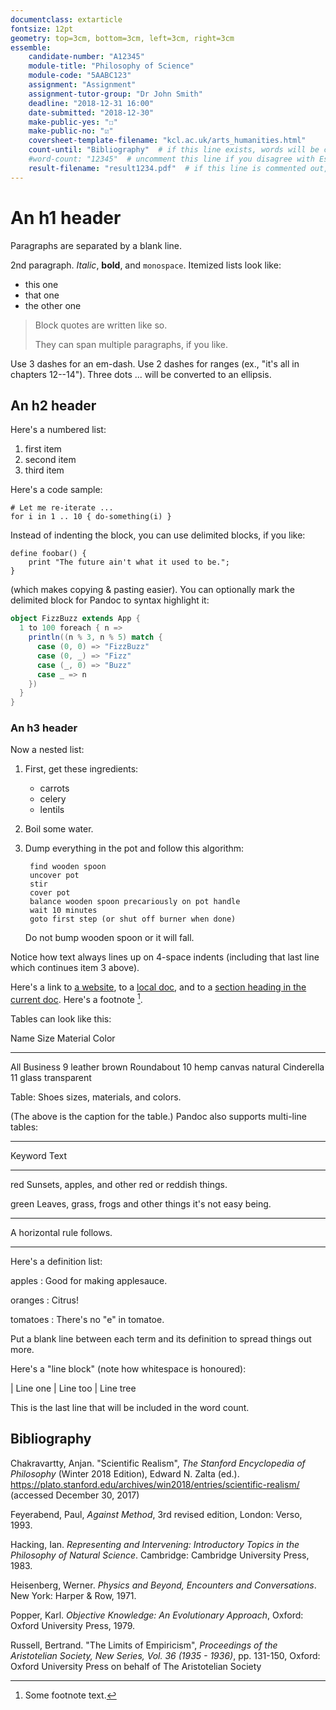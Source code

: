 ```yaml
---
documentclass: extarticle
fontsize: 12pt
geometry: top=3cm, bottom=3cm, left=3cm, right=3cm
essemble:
    candidate-number: "A12345"
    module-title: "Philosophy of Science"
    module-code: "5AABC123"
    assignment: "Assignment"
    assignment-tutor-group: "Dr John Smith"
    deadline: "2018-12-31 16:00"
    date-submitted: "2018-12-30"
    make-public-yes: "☐"
    make-public-no: "☑"
    coversheet-template-filename: "kcl.ac.uk/arts_humanities.html"
    count-until: "Bibliography"  # if this line exists, words will be counted until a line with this text is found, else all words will be counted
    #word-count: "12345"  # uncomment this line if you disagree with Essemble's word count number
    result-filename: "result1234.pdf"  # if this line is commented out, the filename will be based on the Markdown file
---
```


# An h1 header

Paragraphs are separated by a blank line.

2nd paragraph. *Italic*, **bold**, and `monospace`. Itemized lists
look like:

* this one
* that one
* the other one

> Block quotes are
> written like so.
>
> They can span multiple paragraphs,
> if you like.

Use 3 dashes for an em-dash. Use 2 dashes for ranges (ex., "it's all
in chapters 12--14"). Three dots ... will be converted to an ellipsis.

## An h2 header

Here's a numbered list:

1. first item
2. second item
3. third item

Here's a code sample:

    # Let me re-iterate ...
    for i in 1 .. 10 { do-something(i) }

Instead of indenting the block, you can use delimited blocks, if you
like:

~~~
define foobar() {
    print "The future ain't what it used to be.";
}
~~~

(which makes copying & pasting easier). You can optionally mark the
delimited block for Pandoc to syntax highlight it:

~~~scala
object FizzBuzz extends App {
  1 to 100 foreach { n =>
    println((n % 3, n % 5) match {
      case (0, 0) => "FizzBuzz"
      case (0, _) => "Fizz"
      case (_, 0) => "Buzz"
      case _ => n
    })
  }
}
~~~

### An h3 header

Now a nested list:

1. First, get these ingredients:

    * carrots
    * celery
    * lentils

2. Boil some water.

3. Dump everything in the pot and follow
    this algorithm:

        find wooden spoon
        uncover pot
        stir
        cover pot
        balance wooden spoon precariously on pot handle
        wait 10 minutes
        goto first step (or shut off burner when done)

    Do not bump wooden spoon or it will fall.

Notice how text always lines up on 4-space indents (including that
last line which continues item 3 above).

Here's a link to [a website](http://foo.bar), to a [local
doc](local-doc.html), and to a [section heading in the current
doc](#an-h2-header). Here's a footnote [^1].

[^1]: Some footnote text.

Tables can look like this:

Name           Size  Material      Color
------------- -----  ------------  ------------
All Business      9  leather       brown
Roundabout       10  hemp canvas   natural
Cinderella       11  glass         transparent

Table: Shoes sizes, materials, and colors.

(The above is the caption for the table.) Pandoc also supports
multi-line tables:

--------  -----------------------
Keyword   Text
--------  -----------------------
red       Sunsets, apples, and
          other red or reddish
          things.

green     Leaves, grass, frogs
          and other things it's
          not easy being.
--------  -----------------------

A horizontal rule follows.

---

Here's a definition list:

apples
: Good for making applesauce.

oranges
: Citrus!

tomatoes
: There's no "e" in tomatoe.

Put a blank line between each term and  its definition to spread
things out more.

Here's a "line block" (note how whitespace is honoured):

| Line one
|   Line too
| Line tree

This is the last line that will be included in the word count.

## Bibliography

Chakravartty, Anjan. "Scientific Realism", *The Stanford Encyclopedia of Philosophy* (Winter 2018 Edition), Edward N. Zalta (ed.). <https://plato.stanford.edu/archives/win2018/entries/scientific-realism/> (accessed December 30, 2017)

Feyerabend, Paul, *Against Method*, 3rd revised edition, London: Verso, 1993.

Hacking, Ian. *Representing and Intervening: Introductory Topics in the Philosophy of Natural Science*. Cambridge: Cambridge University Press, 1983.

Heisenberg, Werner. *Physics and Beyond, Encounters and Conversations*. New York: Harper & Row, 1971.

Popper, Karl. *Objective Knowledge: An Evolutionary Approach*, Oxford: Oxford University Press, 1979.

Russell, Bertrand. "The Limits of Empiricism", *Proceedings of the Aristotelian Society, New Series, Vol. 36 (1935 - 1936)*, pp. 131-150, Oxford: Oxford University Press on behalf of The Aristotelian Society


